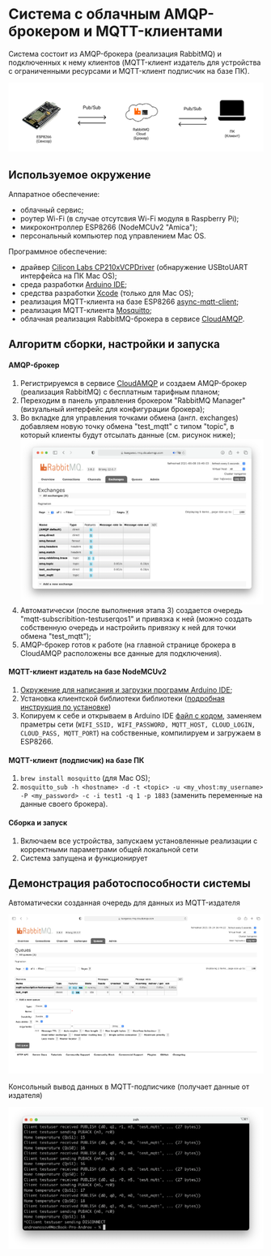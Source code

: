 # Система с облачным AMQP-брокером и MQTT-клиентами

Система состоит из AMQP-брокера (реализация RabbitMQ) и подключенных к нему клиентов (MQTT-клиент издатель для устройства с ограниченными ресурсами и MQTT-клиент подписчик на базе ПК).

![AMQP demo system structure](../../media/amqp/amqp-sys-demo.png)

## Используемое окружение

Аппаратное обеспечение:
* облачный сервис;
* роутер Wi-Fi (в случае отсутсвия Wi-Fi модуля в Raspberry Pi);
* микроконтроллер ESP8266 (NodeMCUv2 "Amica");
* персональный компьютер под управлением Mac OS.

Программное обеспечение:
* драйвер [Cilicon Labs CP210xVCPDriver](https://www.silabs.com/developers/usb-to-uart-bridge-vcp-drivers) (обнаружение USBtoUART интерфейса на ПК Mac OS);
* среда разработки [Arduino IDE](https://www.arduino.cc/en/software);
* средства разработки [Xcode](https://apps.apple.com/ru/app/xcode/id497799835?mt=12) (только для Mac OS);
* реализация MQTT-клиента на базе ESP8266 [async-mqtt-client](https://github.com/marvinroger/async-mqtt-client);
* реализация MQTT-клиента [Mosquitto](https://mosquitto.org);
* облачная реализация RabbitMQ-брокера в сервисе [CloudAMQP](https://www.cloudamqp.com).

## Алгоритм сборки, настройки и запуска

#### AMQP-брокер

1. Регистрируемся в сервисе [CloudAMQP](https://www.cloudamqp.com) и создаем AMQP-брокер (реализация RabbitMQ) с бесплатным тарифным планом;
2. Переходим в панель управления брокером "RabbitMQ Manager" (визуальный интерфейс для конфигурации брокера);
3. Во вкладке для управления точками обмена (англ. exchanges) добавляем новую точку обмена "test_mqtt" с типом "topic", в который клиенты будут отсылать данные (см. рисунок ниже);
![AMQP broker exchanges](../../media/amqp/amqp-manager-demo.png)
4. Автоматически (после выполнения этапа 3) создается очередь "mqtt-subscribition-testuserqos1" и привязка к ней (можно создать собственную очередь и настройить привязку к ней для точки обмена "test_mqtt");
5. AMQP-брокер готов к работе (на главной странице брокера в CloudAMQP расположены все данные для подключения).

#### MQTT-клиент издатель на базе NodeMCUv2

1. [Окружение для написания и загрузки программ Arduino IDE](../../demo-tools/arduinoide.md);
2.  Установка клиентской библиотеки библиотеки ([подробная инструкция по установке](https://github.com/marvinroger/async-mqtt-client/blob/master/docs/1.-Getting-started.md#installing-asyncmqttclient))
3. Копируем к себе и открываем в Arduino IDE [файл с кодом](mqttcli_for_amqp.ino), заменяем праметры сети (```WIFI_SSID, WIFI_PASSWORD, MQTT_HOST, CLOUD_LOGIN, CLOUD_PASS, MQTT_PORT```) на собственные, компилируем и загружаем в ESP8266.

#### MQTT-клиент (подписчик) на базе ПК

1. ```brew install mosquitto``` (для Mac OS);
2. ```mosquitto_sub -h <hostname> -d -t <topic> -u <my_vhost:my_username> -P <my_password> -c -i test1 -q 1 -p 1883``` (заменить переменные на данные своего брокера).

#### Сборка и запуск

1. Включаем все устройства, запускаем установленные реализации с корректными параметрами общей локальной сети
2. Система запущена и функционирует

## Демонстрация работоспособности системы

Автоматически созданная очередь для данных из MQTT-издателя

![RabbitMQ manager ESP8266 queue](../../media/amqp/demo-manager.png)

Консольный вывод данных в MQTT-подписчике (получает данные от издателя)

![AMQP subscriber](../../media/amqp/demo-sub-term.png)

